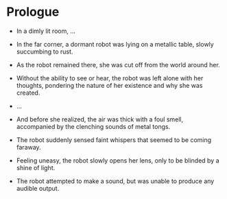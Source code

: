 # Prologue

- In a dimly lit room, ...
- In the far corner, a dormant robot was lying on a metallic table, slowly
  succumbing to rust.
- As the robot remained there, she was cut off from the world around her.
- Without the ability to see or hear, the robot was left alone with her
  thoughts, pondering the nature of her existence and why she was created.

- ...

- And before she realized, the air was thick with a foul smell, accompanied by
  the clenching sounds of metal tongs.
- The robot suddenly sensed faint whispers that seemed to be coming faraway.
- Feeling uneasy, the robot slowly opens her lens, only to be blinded by a
  shine of light.
- The robot attempted to make a sound, but was unable to produce any audible
  output.

